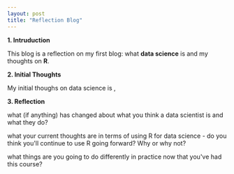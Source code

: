 ```yaml
---
layout: post
title: "Reflection Blog"
---
```


**1. Intruduction**        

This blog is a reflection on my first blog: what **data science** is and my thoughts on **R**.      

**2. Initial Thoughts**       

My initial thoughs on data science is ,     

**3. Reflection**        

what (if anything) has changed about what you think a data scientist is and what they do?    

what your current thoughts are in terms of using R for data science - do you think you'll continue to use R going forward?  Why or why not?    

what things are you going to do differently in practice now that you've had this course?    

